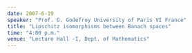```yaml
---
date: 2007-6-19
speaker: "Prof. G. Godefroy University of Paris VI France"
title: "Lipschitz isomorphisms between Banach spaces"
time: "4:00 p.m."
venue: "Lecture Hall -I, Dept. of Mathematics"
---
```


